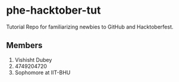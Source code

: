 # phe-hacktober-tut
Tutorial Repo for familiarizing newbies to GitHub and Hacktoberfest.

## Members

1. Vishisht Dubey
2. 4749204720
3. Sophomore at IIT-BHU
